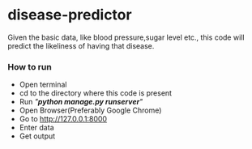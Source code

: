 # disease-predictor
Given the basic data, like blood pressure,sugar level etc., this code will predict the likeliness of having that disease.

### How to run
- Open terminal
- cd to the directory where this code is present
- Run _"__python manage.py runserver__"_
- Open Browser(Preferably Google Chrome)
- Go to http://127.0.0.1:8000
- Enter data
- Get output
